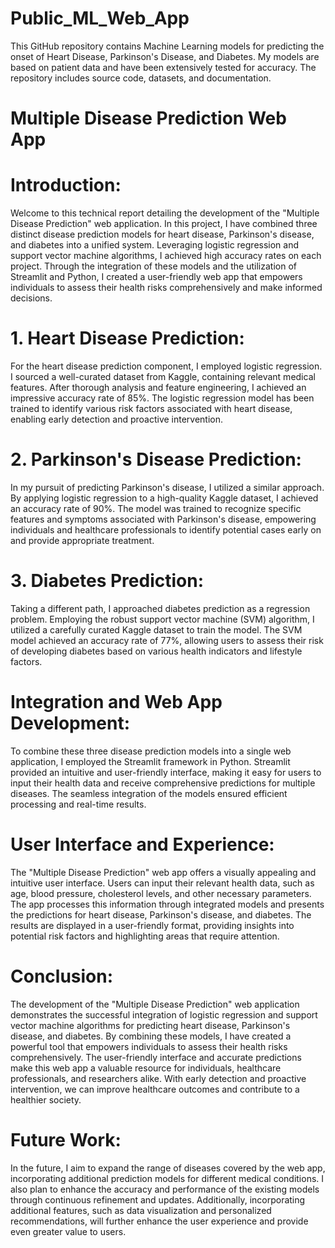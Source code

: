 # Public_ML_Web_App
This GitHub repository contains Machine Learning models for predicting the onset of Heart Disease, Parkinson's Disease, and Diabetes. My models are based on patient data and have been extensively tested for accuracy. The repository includes source code, datasets, and documentation. 

# Multiple Disease Prediction Web App

# Introduction:

Welcome to this technical report detailing the development of the "Multiple Disease Prediction" web application. In this project, 
I have combined three distinct disease prediction models for heart disease, Parkinson's disease, and diabetes into a unified system. 
Leveraging logistic regression and support vector machine algorithms, I achieved high accuracy rates on each project. 
Through the integration of these models and the utilization of Streamlit and Python, I created a user-friendly web app that empowers individuals 
to assess their health risks comprehensively and make informed decisions.


# 1. Heart Disease Prediction:
For the heart disease prediction component, I employed logistic regression. I sourced a well-curated dataset from Kaggle, containing relevant medical features.
After thorough analysis and feature engineering, I achieved an impressive accuracy rate of 85%. The logistic regression model has been trained to identify various
risk factors associated with heart disease, enabling early detection and proactive intervention.

# 2. Parkinson's Disease Prediction:
In my pursuit of predicting Parkinson's disease, I utilized a similar approach. By applying logistic regression to a high-quality Kaggle dataset, I achieved
an accuracy rate of 90%. The model was trained to recognize specific features and symptoms associated with Parkinson's disease, empowering individuals and healthcare
professionals to identify potential cases early on and provide appropriate treatment.

# 3. Diabetes Prediction:
Taking a different path, I approached diabetes prediction as a regression problem. Employing the robust support vector machine (SVM) algorithm,
I utilized a carefully curated Kaggle dataset to train the model. The SVM model achieved an accuracy rate of 77%, allowing users to assess their risk of
developing diabetes based on various health indicators and lifestyle factors.

# Integration and Web App Development:

To combine these three disease prediction models into a single web application, I employed the Streamlit framework in Python. Streamlit provided an intuitive and user-friendly interface, making it easy for users to input their health data and receive comprehensive predictions for multiple diseases. The seamless integration of the models ensured efficient processing and real-time results.

# User Interface and Experience:
The "Multiple Disease Prediction" web app offers a visually appealing and intuitive user interface. Users can input their relevant health data, such as age, blood pressure,
cholesterol levels, and other necessary parameters. The app processes this information through integrated models and presents the predictions for heart disease, Parkinson's
disease, and diabetes. The results are displayed in a user-friendly format, providing insights into potential risk factors and highlighting areas that require attention.

# Conclusion:
The development of the "Multiple Disease Prediction" web application demonstrates the successful integration of logistic regression and support vector machine algorithms 
for predicting heart disease, Parkinson's disease, and diabetes. By combining these models, I have created a powerful tool that empowers individuals to assess their health 
risks comprehensively. The user-friendly interface and accurate predictions make this web app a valuable resource for individuals, healthcare professionals, 
and researchers alike. With early detection and proactive intervention, we can improve healthcare outcomes and contribute to a healthier society.

# Future Work:
In the future, I aim to expand the range of diseases covered by the web app, incorporating additional prediction models for different medical conditions.
I also plan to enhance the accuracy and performance of the existing models through continuous refinement and updates. Additionally, incorporating additional features, 
such as data visualization and personalized recommendations, will further enhance the user experience and provide even greater value to users.

